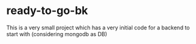 # ready-to-go-bk

This is a very small project which has a very initial code for a backend to start with (considering mongodb as DB)

